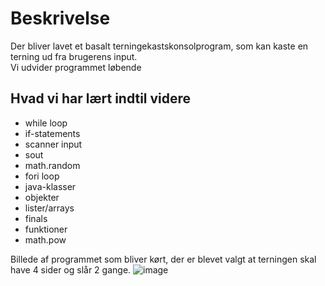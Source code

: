 # Beskrivelse
Der bliver lavet et basalt terningekastskonsolprogram, som kan kaste en terning ud fra brugerens input.  
Vi udvider programmet løbende
## Hvad vi har lært indtil videre
- while loop  
- if-statements  
- scanner input
- sout  
- math.random  
- fori loop  
- java-klasser
- objekter
- lister/arrays
- finals    
- funktioner
- math.pow
  
Billede af programmet som bliver kørt, der er blevet valgt at terningen skal have 4 sider og slår 2 gange.
![image](https://user-images.githubusercontent.com/89967398/132206820-50665977-3918-4e1b-8b23-cc844b36cf14.png)


